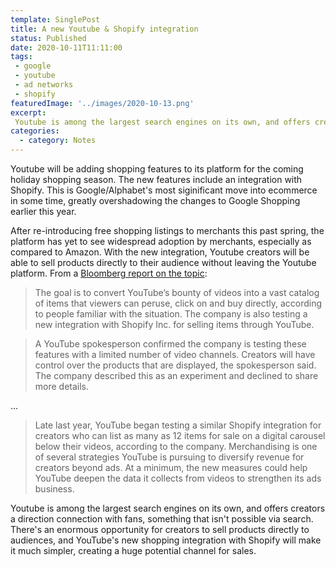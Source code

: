 ```yaml
---
template: SinglePost
title: A new Youtube & Shopify integration
status: Published
date: 2020-10-11T11:11:00
tags:
 - google
 - youtube
 - ad networks
 - shopify
featuredImage: '../images/2020-10-13.png'
excerpt:
 Youtube is among the largest search engines on its own, and offers creators a direction connection with fans, something that isn't possible via search. There's an enormous opportunity for creators to sell products directly to audiences, and YouTube's new shopping integration with Shopify will make it much simpler, creating a huge potential channel for sales.
categories:
  - category: Notes
---
```

Youtube will be adding shopping features to its platform for the coming holiday shopping season. The new features include an integration with Shopify. This is Google/Alphabet's most siginificant move into ecommerce in some time, greatly overshadowing the changes to Google Shopping earlier this year.

After re-introducing free shopping listings to merchants this past spring, the platform has yet to see widespread adoption by merchants, especially as compared to Amazon. With the new integration, Youtube creators will be able to sell products directly to their audience without leaving the Youtube platform. From a [Bloomberg report on the topic](https://www.bloomberg.com/news/articles/2020-10-09/google-tries-to-turn-youtube-into-a-major-shopping-destination):

> The goal is to convert YouTube’s bounty of videos into a vast catalog of items that viewers can peruse, click on and buy directly, according to people familiar with the situation. The company is also testing a new integration with Shopify Inc. for selling items through YouTube.

> A YouTube spokesperson confirmed the company is testing these features with a limited number of video channels. Creators will have control over the products that are displayed, the spokesperson said. The company described this as an experiment and declined to share more details.

...

> Late last year, YouTube began testing a similar Shopify integration for creators who can list as many as 12 items for sale on a digital carousel below their videos, according to the company. Merchandising is one of several strategies YouTube is pursuing to diversify revenue for creators beyond ads. At a minimum, the new measures could help YouTube deepen the data it collects from videos to strengthen its ads business.

Youtube is among the largest search engines on its own, and offers creators a direction connection with fans, something that isn't possible via search. There's an enormous opportunity for creators to sell products directly to audiences, and YouTube's new shopping integration with Shopify will make it much simpler, creating a huge potential channel for sales.
